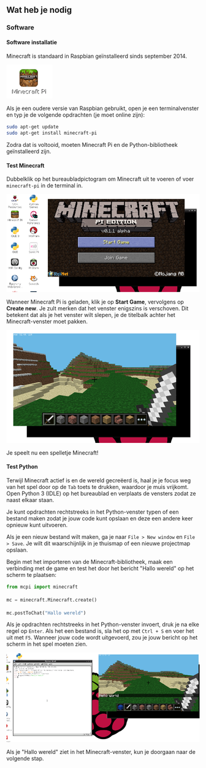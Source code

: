 ## Wat heb je nodig

### Software

#### Software installatie

Minecraft is standaard in Raspbian geïnstalleerd sinds september 2014.

![Minecraft Pi-bureaubladpictogram](images/minecraft-pi-shortcut.png)

Als je een oudere versie van Raspbian gebruikt, open je een terminalvenster en typ je de volgende opdrachten (je moet online zijn):

```bash
sudo apt-get update
sudo apt-get install minecraft-pi
```

Zodra dat is voltooid, moeten Minecraft Pi en de Python-bibliotheek geïnstalleerd zijn.

#### Test Minecraft

Dubbelklik op het bureaubladpictogram om Minecraft uit te voeren of voer `minecraft-pi` in de terminal in.

![](images/mcpi-start.png)

Wanneer Minecraft Pi is geladen, klik je op **Start Game**, vervolgens op **Create new**. Je zult merken dat het venster enigszins is verschoven. Dit betekent dat als je het venster wilt slepen, je de titelbalk achter het Minecraft-venster moet pakken.

![](images/mcpi-game.png)

Je speelt nu een spelletje Minecraft!

#### Test Python

Terwijl Minecraft actief is en de wereld gecreëerd is, haal je je focus weg van het spel door op de `Tab` toets te drukken, waardoor je muis vrijkomt. Open Python 3 (IDLE) op het bureaublad en verplaats de vensters zodat ze naast elkaar staan.

Je kunt opdrachten rechtstreeks in het Python-venster typen of een bestand maken zodat je jouw code kunt opslaan en deze een andere keer opnieuw kunt uitvoeren.

Als je een nieuw bestand wilt maken, ga je naar `File > New window` en `File > Save`. Je wilt dit waarschijnlijk in je thuismap of een nieuwe projectmap opslaan.

Begin met het importeren van de Minecraft-bibliotheek, maak een verbinding met de game en test het door het bericht "Hallo wereld" op het scherm te plaatsen:

```python
from mcpi import minecraft

mc = minecraft.Minecraft.create()

mc.postToChat("Hallo wereld")
```

Als je opdrachten rechtstreeks in het Python-venster invoert, druk je na elke regel op `Enter`. Als het een bestand is, sla het op met `Ctrl + S` en voer het uit met `F5`. Wanneer jouw code wordt uitgevoerd, zou je jouw bericht op het scherm in het spel moeten zien.

![](images/mcpi-idle.png)

Als je "Hallo wereld" ziet in het Minecraft-venster, kun je doorgaan naar de volgende stap.
